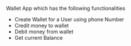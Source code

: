 Wallet App which has the following functionalities

- Create Wallet for a User using phone Number
- Credit money to wallet
- Debit money from wallet
- Get current Balance

